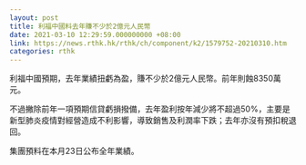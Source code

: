 ```yaml
---
layout: post
title: 利福中國料去年賺不少於2億元人民幣
date: 2021-03-10 12:29:59.000000000 +08:00
link: https://news.rthk.hk/rthk/ch/component/k2/1579752-20210310.htm
categories: rthk
---
```


利福中國預期，去年業績扭虧為盈，賺不少於2億元人民幣。前年則蝕8350萬元。

不過撇除前年一項預期信貸虧損撥備，去年盈利按年減少將不超過50%，主要是新型肺炎疫情對經營造成不利影響，導致銷售及利潤率下跌；去年亦沒有預扣稅退回。

集團預料在本月23日公布全年業績。
